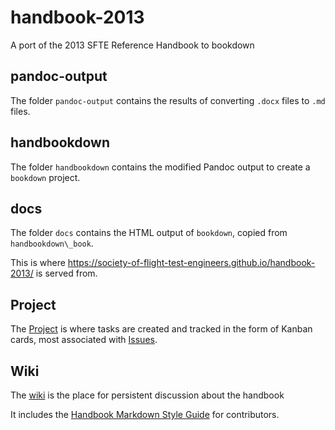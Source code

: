# handbook-2013

A port of the 2013 SFTE Reference Handbook to bookdown

## pandoc-output

The folder `pandoc-output` contains the results of converting `.docx` files to
`.md` files.

## handbookdown

The folder `handbookdown` contains the modified Pandoc output to create a `bookdown` project.

## docs

The folder `docs` contains the HTML output of `bookdown`, copied from `handbookdown\_book`.

This is where <https://society-of-flight-test-engineers.github.io/handbook-2013/> is served from.

## Project

The [Project](https://github.com/Society-of-Flight-Test-Engineers/handbook-2013/projects/1) is where tasks are created and tracked in the form of Kanban cards, most associated with [Issues](https://github.com/Society-of-Flight-Test-Engineers/handbook-2013/issues).

## Wiki

The [wiki](htt.ps://github.com/Society-of-Flight-Test-Engineers/handbook-2013/wiki) is the place for persistent discussion about the handbook

It includes the [Handbook Markdown Style Guide](https://github.com/Society-of-Flight-Test-Engineers/handbook-2013/wiki/Handbook-Markdown-Style-Guide) for contributors.
